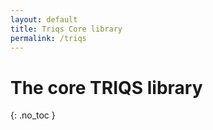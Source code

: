 ```yaml
---
layout: default
title: Triqs Core library
permalink: /triqs
---
```


# The core TRIQS library
{: .no_toc }





